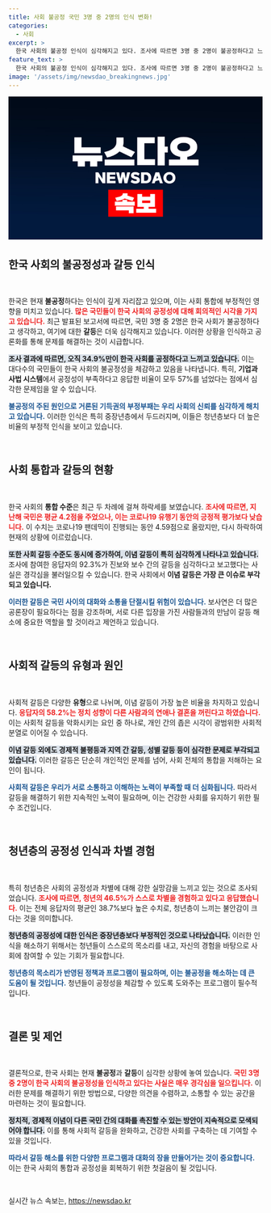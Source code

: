 ```yaml
---
title: 사회 불공정 국민 3명 중 2명의 인식 변화!
categories:
  - 사회
excerpt: >
  한국 사회의 불공정 인식이 심각해지고 있다. 조사에 따르면 3명 중 2명이 불공정하다고 느끼며, 특히 중장년층의 부정적 인식이 두드러진다. 사회 통합도는 코로나19 이후 계속 하락하며 갈등 심화가 우려되고 있다.
feature_text: >
  한국 사회의 불공정 인식이 심각해지고 있다. 조사에 따르면 3명 중 2명이 불공정하다고 느끼며, 특히 중장년층의 부정적 인식이 두드러진다. 사회 통합도는 코로나19 이후 계속 하락하며 갈등 심화가 우려되고 있다.
image: '/assets/img/newsdao_breakingnews.jpg'
---
```


<p><img src="/assets/img/newsdao_breakingnews.jpg" alt="implanttips 속보" /></p>

<h2 data-ke-size="size26">한국 사회의 불공정성과 갈등 인식</h2>

<p data-ke-size="size16">&nbsp;</p>

<p>한국은 현재 <strong>불공정</strong>하다는 인식이 깊게 자리잡고 있으며, 이는 사회 통합에 부정적인 영향을 미치고 있습니다. <b><span style="color: #ee2323;">많은 국민들이 한국 사회의 공정성에 대해 회의적인 시각을 가지고 있습니다.</span></b> 최근 발표된 보고서에 따르면, 국민 3명 중 2명은 한국 사회가 불공정하다고 생각하고, 여기에 대한 <strong>갈등</strong>은 더욱 심각해지고 있습니다. 이러한 상황을 인식하고 공론화를 통해 문제를 해결하는 것이 시급합니다. </p>

<p><b><span style="background-color: #21538527;">조사 결과에 따르면, 오직 34.9%만이 한국 사회를 공정하다고 느끼고 있습니다.</span></b> 이는 대다수의 국민들이 한국 사회의 불공정성을 체감하고 있음을 나타냅니다. 특히, <strong>기업과 사법 시스템</strong>에서 공정성이 부족하다고 응답한 비율이 모두 57%를 넘었다는 점에서 심각한 문제임을 알 수 있습니다.</p>

<p><b><span style="color: #1a5490;">불공정의 주된 원인으로 거론된 기득권의 부정부패는 우리 사회의 신뢰를 심각하게 해치고 있습니다.</span></b> 이러한 인식은 특히 중장년층에서 두드러지며, 이들은 청년층보다 더 높은 비율의 부정적 인식을 보이고 있습니다.</p>

<p data-ke-size="size16">&nbsp;</p>

<h2 data-ke-size="size26">사회 통합과 갈등의 현황</h2>

<p data-ke-size="size16">&nbsp;</p>

<p>한국 사회의 <strong>통합 수준</strong>은 최근 두 차례에 걸쳐 하락세를 보였습니다. <b><span style="color: #ee2323;">조사에 따르면, 지난해 국민은 평균 4.2점을 주었으나, 이는 코로나19 유행기 동안의 긍정적 평가보다 낮습니다.</span></b> 이 수치는 코로나19 팬데믹이 진행되는 동안 4.59점으로 올랐지만, 다시 하락하여 현재의 상황에 이르렀습니다. </p>

<p><b><span style="background-color: #21538527;">또한 사회 갈등 수준도 동시에 증가하여, 이념 갈등이 특히 심각하게 나타나고 있습니다.</span></b> 조사에 참여한 응답자의 92.3%가 진보와 보수 간의 갈등을 심각하다고 보고했다는 사실은 경각심을 불러일으킬 수 있습니다. 한국 사회에서 <strong>이념 갈등은 가장 큰 이슈로 부각되고 있습니다.</strong></p>

<p><b><span style="color: #1a5490;">이러한 갈등은 국민 사이의 대화와 소통을 단절시킬 위험이 있습니다.</span></b> 보사연은 더 많은 공론장이 필요하다는 점을 강조하며, 서로 다른 입장을 가진 사람들과의 만남이 갈등 해소에 중요한 역할을 할 것이라고 제언하고 있습니다.</p>

<p data-ke-size="size16">&nbsp;</p>

<h2 data-ke-size="size26">사회적 갈등의 유형과 원인</h2>

<p data-ke-size="size16">&nbsp;</p>

<p>사회적 갈등은 다양한 <strong>유형</strong>으로 나뉘며, 이념 갈등이 가장 높은 비율을 차지하고 있습니다. <b><span style="color: #ee2323;">응답자의 58.2%는 정치 성향이 다른 사람과의 연애나 결혼을 꺼린다고 하였습니다.</span></b> 이는 사회적 갈등을 악화시키는 요인 중 하나로, 개인 간의 좁은 시각이 광범위한 사회적 분열로 이어질 수 있습니다.</p>

<p><b><span style="background-color: #21538527;">이념 갈등 외에도 경제적 불평등과 지역 간 갈등, 성별 갈등 등이 심각한 문제로 부각되고 있습니다.</span></b> 이러한 갈등은 단순히 개인적인 문제를 넘어, 사회 전체의 통합을 저해하는 요인이 됩니다.</p>

<p><b><span style="color: #1a5490;">사회적 갈등은 우리가 서로 소통하고 이해하는 노력이 부족할 때 더 심화됩니다.</span></b> 따라서 갈등을 해결하기 위한 지속적인 노력이 필요하며, 이는 건강한 사회를 유지하기 위한 필수 조건입니다.</p>

<p data-ke-size="size16">&nbsp;</p>

<h2 data-ke-size="size26">청년층의 공정성 인식과 차별 경험</h2>

<p data-ke-size="size16">&nbsp;</p>

<p>특히 청년층은 사회의 공정성과 차별에 대해 강한 실망감을 느끼고 있는 것으로 조사되었습니다. <b><span style="color: #ee2323;">조사에 따르면, 청년의 46.5%가 스스로 차별을 경험하고 있다고 응답했습니다.</span></b> 이는 전체 응답자의 평균인 38.7%보다 높은 수치로, 청년층이 느끼는 불안감이 크다는 것을 의미합니다.</p>

<p><b><span style="background-color: #21538527;">청년층의 공정성에 대한 인식은 중장년층보다 부정적인 것으로 나타났습니다.</span></b> 이러한 인식을 해소하기 위해서는 청년들이 스스로의 목소리를 내고, 자신의 경험을 바탕으로 사회에 참여할 수 있는 기회가 필요합니다.</p>

<p><b><span style="color: #1a5490;">청년층의 목소리가 반영된 정책과 프로그램이 필요하며, 이는 불공정을 해소하는 데 큰 도움이 될 것입니다.</span></b> 청년들이 공정성을 체감할 수 있도록 도와주는 프로그램이 필수적입니다.</p>

<p data-ke-size="size16">&nbsp;</p>

<h2 data-ke-size="size26">결론 및 제언</h2>

<p data-ke-size="size16">&nbsp;</p>

<p>결론적으로, 한국 사회는 현재 <strong>불공정</strong>과 <strong>갈등</strong>이 심각한 상황에 놓여 있습니다. <b><span style="color: #ee2323;">국민 3명 중 2명이 한국 사회의 불공정성을 인식하고 있다는 사실은 매우 경각심을 일으킵니다.</span></b> 이러한 문제를 해결하기 위한 방법으로, 다양한 의견을 수렴하고, 소통할 수 있는 공간을 마련하는 것이 필요합니다. </p>

<p><b><span style="background-color: #21538527;">정치적, 경제적 이념이 다른 국민 간의 대화를 촉진할 수 있는 방안이 지속적으로 모색되어야 합니다.</span></b> 이를 통해 사회적 갈등을 완화하고, 건강한 사회를 구축하는 데 기여할 수 있을 것입니다.</p>

<p><b><span style="color: #1a5490;">따라서 갈등 해소를 위한 다양한 프로그램과 대화의 장을 만들어가는 것이 중요합니다.</span></b> 이는 한국 사회의 통합과 공정성을 회복하기 위한 첫걸음이 될 것입니다.</p>

<p data-ke-size="size16">&nbsp;</p>
실시간 뉴스 속보는, <a href="https://newsdao.kr" rel="dofollow">https://newsdao.kr</a>


